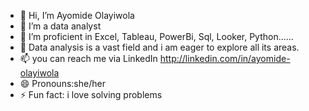 - 👋 Hi, I’m Ayomide Olayiwola
- 👀 I’m a data analyst
- 🌱 I’m proficient in Excel, Tableau, PowerBi, Sql, Looker, Python......
- 💞️ Data analysis is a vast field and i am eager to explore all its areas. 
- 📫 you can reach me via LinkedIn http://linkedin.com/in/ayomide-olayiwola
- 😄 Pronouns:she/her
- ⚡ Fun fact: i love solving problems

<!---
AyomideOlayiwola is a ✨ special ✨ repository because its `README.md` (this file) appears on your GitHub profile.
You can click the Preview link to take a look at your changes.
--->
